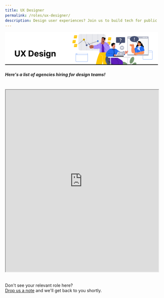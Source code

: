 ```yaml
---
title: UX Designer
permalink: /roles/ux-designer/
description: Design user experiences? Join us to build tech for public good!
---
```

![The Singapore Government is hiring. These are the agencies with UX Designer job roles.](/images/UX%20Designer.png)
##### Here's a list of agencies hiring for design teams!
<br>
<iframe src="https://docs.google.com/spreadsheets/d/e/2PACX-1vRKeIHN2edATjW8zRU5HgoQ6UxtXEYtoeYa1PE2epVh4OlWr0fKP419IZieULRuMXWtNi5lseklG5br/pubhtml?gid=1332525065&amp;single=true&amp;widget=true&amp;headers=false" width="100%" height="600"></iframe>

<br> Don't see your relevant role here? <br> [Drop us a note](https://go.gov.sg/buildforpublicgood) and we'll get back to you shortly.